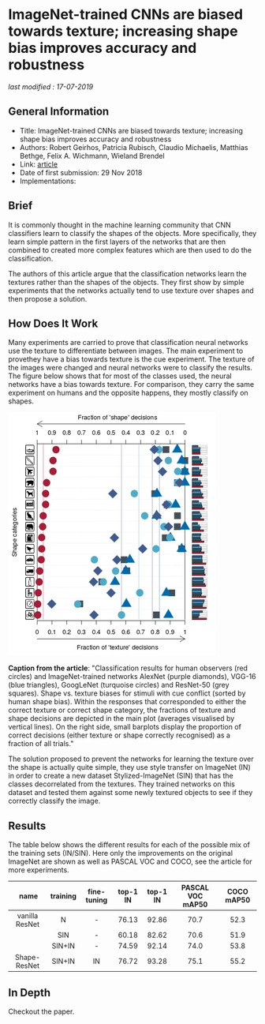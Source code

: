# ImageNet-trained CNNs are biased towards texture; increasing shape bias improves accuracy and robustness

_last modified : 17-07-2019_

## General Information

- Title: ImageNet-trained CNNs are biased towards texture; increasing shape bias improves accuracy and robustness
- Authors: Robert Geirhos, Patricia Rubisch, Claudio Michaelis, Matthias Bethge, Felix A. Wichmann, Wieland Brendel
- Link: [article](https://arxiv.org/abs/1811.12231)
- Date of first submission: 29 Nov 2018
- Implementations:

## Brief

It is commonly thought in the machine learning community that CNN classifiers learn to classify the shapes of the objects. More specifically, they learn simple pattern in the first layers of the networks that are then combined to created more complex features which are then used to do the classification.

The authors of this article argue that the classification networks learn the textures rather than the shapes of the objects. They first show by simple experiments that the networks actually tend to use texture over shapes and then propose a solution.

## How Does It Work

Many experiments are carried to prove that classification neural networks use the texture to differentiate between images. The main experiment to provethey have a bias towards texture is the cue experiment. The texture of the images were changed and neural networks were to classify the results. The figure below shows that for most of the classes used, the neural networks have a bias towards texture. For comparison, they carry the same experiment on humans and the opposite happens, they mostly classify on shapes.

![textures vs shapes](https://raw.githubusercontent.com/D3lt4lph4/papers/master/docs/images/knowingyournetwork/TextureLearning/texture_shapes.png "textures vs shapes")

**Caption from the article**: "Classification results for human observers (red circles) and ImageNet-trained networks AlexNet (purple diamonds), VGG-16 (blue triangles), GoogLeNet (turquoise circles) and ResNet-50 (grey squares). Shape vs. texture biases for stimuli with cue conflict (sorted by human shape bias). Within the responses that corresponded to either the correct texture or correct shape category, the fractions of texture and shape decisions are depicted in the main plot (averages visualised by vertical lines). On the right side, small barplots display the proportion of correct decisions (either texture or shape correctly recognised) as a fraction of all trials."

The solution proposed to prevent the networks for learning the texture over the shape is actually quite simple, they use style transfer on ImageNet (IN) in order to create a new dataset Stylized-ImageNet (SIN) that has the classes decorrelated from the textures. They trained networks on this dataset and tested them against some newly textured objects to see if they correctly classify the image.

## Results

The table below shows the different results for each of the possible mix of the training sets (IN/SIN). Here only the improvements on the original ImageNet are shown as well as PASCAL VOC and COCO, see the article for more experiments.

| name | training | fine-tuning | top-1 IN | top-1 IN | PASCAL VOC mAP50 | COCO mAP50 |
|:--:|:--:|:--:|:--:|:--:|:--:|:--:|
| vanilla ResNet | N | - | 76.13 | 92.86 | 70.7 | 52.3 |
| | SIN | - | 60.18 | 82.62 | 70.6 | 51.9 |
| | SIN+IN | - | 74.59 | 92.14 | 74.0 | 53.8 |
| Shape-ResNet | SIN+IN | IN | 76.72 | 93.28 | 75.1 | 55.2 |

## In Depth

Checkout the paper.
